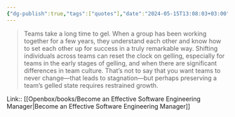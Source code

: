 ```yaml
---
{"dg-publish":true,"tags":["quotes"],"date":"2024-05-15T13:08:03+03:00","title":"teams take a long time to gel","modified_at":"2024-08-08T11:13:58+03:00","aliases":"teams take a long time to gel","dg-path":"/quotes/202405151307.md","permalink":"/quotes/202405151307/","dgPassFrontmatter":true}
---
```



> Teams take a long time to gel. When a group has been working together for a few years, they understand each other and know how to set each other up for success in a truly remarkable way. Shifting individuals across teams can reset the clock on gelling, especially for teams in the early stages of gelling, and when there are significant differences in team culture. That’s not to say that you want teams to never change—that leads to stagnation—but perhaps preserving a team’s gelled state requires restrained growth.

Link:: [[Openbox/books/Become an Effective Software Engineering Manager\|Become an Effective Software Engineering Manager]]
